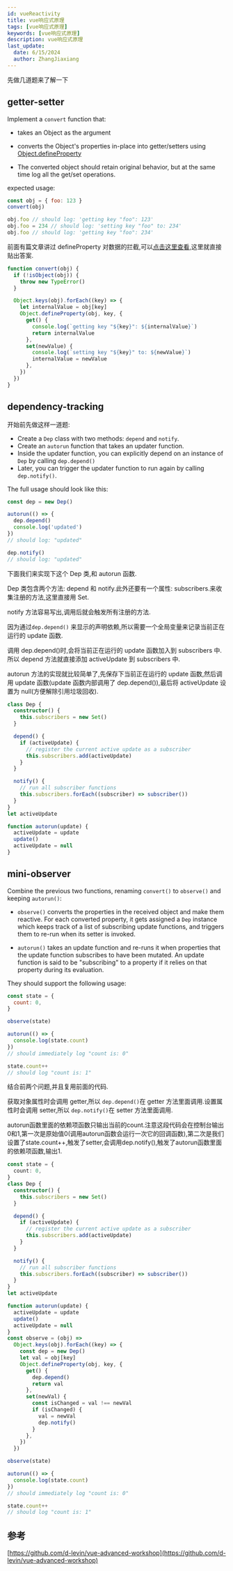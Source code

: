 ```yaml
---
id: vueReactivity
title: vue响应式原理
tags: [vue响应式原理]
keywords: [vue响应式原理]
description: vue响应式原理
last_update:
  date: 6/15/2024
  author: ZhangJiaxiang
---
```


先做几道题来了解一下

## getter-setter

Implement a `convert` function that:

- takes an Object as the argument

- converts the Object's properties in-place into getter/setters using
  [Object.defineProperty](https://developer.mozilla.org/en-US/docs/Web/JavaScript/Reference/Global_Objects/Object/defineProperty)

- The converted object should retain original behavior, but at the same time
  log all the get/set operations.

expected usage:

```js
const obj = { foo: 123 }
convert(obj)

obj.foo // should log: 'getting key "foo": 123'
obj.foo = 234 // should log: 'setting key "foo" to: 234'
obj.foo // should log: 'getting key "foo": 234'
```

前面有篇文章讲过 defineProperty 对数据的拦截,可以[点击这里查看](./defineProperty&Proxy.md),这里就直接贴出答案.

```ts
function convert(obj) {
  if (!isObject(obj)) {
    throw new TypeError()
  }

  Object.keys(obj).forEach((key) => {
    let internalValue = obj[key]
    Object.defineProperty(obj, key, {
      get() {
        console.log(`getting key "${key}": ${internalValue}`)
        return internalValue
      },
      set(newValue) {
        console.log(`setting key "${key}" to: ${newValue}`)
        internalValue = newValue
      },
    })
  })
}
```

## dependency-tracking

开始前先做这样一道题:

- Create a `Dep` class with two methods: `depend` and `notify`.
- Create an `autorun` function that takes an updater function.
- Inside the updater function, you can explicitly depend on an instance of `Dep` by calling `dep.depend()`
- Later, you can trigger the updater function to run again by calling `dep.notify()`.

The full usage should look like this:

```js
const dep = new Dep()

autorun(() => {
  dep.depend()
  console.log('updated')
})
// should log: "updated"

dep.notify()
// should log: "updated"
```

下面我们来实现下这个 Dep 类,和 autorun 函数.

Dep 类包含两个方法: depend 和 notify.此外还要有一个属性: subscribers.来收集注册的方法,这里直接用 Set.

notify 方法容易写出,调用后就会触发所有注册的方法.

因为通过`dep.depend()` 来显示的声明依赖,所以需要一个全局变量来记录当前正在运行的 update 函数.

调用 dep.depend()时,会将当前正在运行的 update 函数加入到 subscribers 中.所以 depend 方法就直接添加 activeUpdate 到 subscribers 中.

autorun 方法的实现就比较简单了,先保存下当前正在运行的 update 函数,然后调用 update 函数(update 函数内部调用了 dep.depend()),最后将 activeUpdate 设置为 null(方便解除引用垃圾回收).

```ts
class Dep {
  constructor() {
    this.subscribers = new Set()
  }

  depend() {
    if (activeUpdate) {
      // register the current active update as a subscriber
      this.subscribers.add(activeUpdate)
    }
  }

  notify() {
    // run all subscriber functions
    this.subscribers.forEach((subscriber) => subscriber())
  }
}
let activeUpdate

function autorun(update) {
  activeUpdate = update
  update()
  activeUpdate = null
}
```

## mini-observer

Combine the previous two functions, renaming `convert()` to `observe()` and keeping `autorun()`:

- `observe()` converts the properties in the received object and make them
  reactive. For each converted property, it gets assigned a `Dep` instance which keeps track of a list of subscribing update functions, and triggers them to re-run when its setter is invoked.

- `autorun()` takes an update function and re-runs it when properties that the
  update function subscribes to have been mutated. An update function is said
  to be "subscribing" to a property if it relies on that property during its
  evaluation.

They should support the following usage:

```js
const state = {
  count: 0,
}

observe(state)

autorun(() => {
  console.log(state.count)
})
// should immediately log "count is: 0"

state.count++
// should log "count is: 1"
```

结合前两个问题,并且复用前面的代码.

获取对象属性时会调用 getter,所以 `dep.depend()`在 getter 方法里面调用.设置属性时会调用 setter,所以 `dep.notify()`在 setter 方法里面调用.

autorun函数里面的依赖项函数只输出当前的count.注意这段代码会在控制台输出0和1,第一次是原始值0(调用autorun函数会运行一次它的回调函数),第二次是我们设置了state.count++,触发了setter,会调用dep.notify(),触发了autorun函数里面的依赖项函数,输出1.
```ts
const state = {
  count: 0,
}
class Dep {
  constructor() {
    this.subscribers = new Set()
  }

  depend() {
    if (activeUpdate) {
      // register the current active update as a subscriber
      this.subscribers.add(activeUpdate)
    }
  }

  notify() {
    // run all subscriber functions
    this.subscribers.forEach((subscriber) => subscriber())
  }
}
let activeUpdate

function autorun(update) {
  activeUpdate = update
  update()
  activeUpdate = null
}
const observe = (obj) =>
  Object.keys(obj).forEach((key) => {
    const dep = new Dep()
    let val = obj[key]
    Object.defineProperty(obj, key, {
      get() {
        dep.depend()
        return val
      },
      set(newVal) {
        const isChanged = val !== newVal
        if (isChanged) {
          val = newVal
          dep.notify()
        }
      },
    })
  })

observe(state)

autorun(() => {
  console.log(state.count)
})
// should immediately log "count is: 0"

state.count++
// should log "count is: 1"
```

## 参考

[https://github.com/d-levin/vue-advanced-workshop](https://github.com/d-levin/vue-advanced-workshop)
